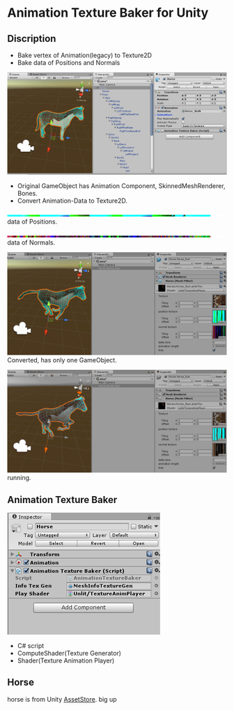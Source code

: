 # Animation Texture Baker for Unity

## Discription

- Bake vertex of Animation(legacy) to Texture2D
- Bake data of Positions and Normals

![](imgs/original.png)

- Original GameObject has Animation Component, SkinnedMeshRenderer, Bones.
- Convert Animation-Data to Texture2D.

![](imgs/positionsTex.png)
data of Positions.

![](imgs/normalsTex.png)
data of Normals.

![](imgs/converted.png)
Converted, has only one GameObject.

![](imgs/animated.gif)
running.

## Animation Texture Baker

![](imgs/baker.png)

- C\# script
- ComputeShader(Texture Generator)
- Shader(Texture Animation Player)

## Horse

horse is from Unity [AssetStore](https://www.assetstore.unity3d.com/jp/#!/content/16687). big up
